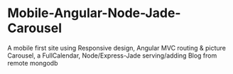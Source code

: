 Mobile-Angular-Node-Jade-Carousel
=================================

A mobile first site using Responsive design, Angular MVC routing &amp; picture Carousel, a FullCalendar, Node/Express-Jade serving/adding Blog from remote mongodb
